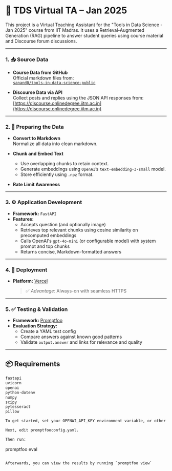 # 🧠 TDS Virtual TA – Jan 2025

This project is a Virtual Teaching Assistant for the "Tools in Data Science - Jan 2025" course from IIT Madras. It uses a Retrieval-Augmented Generation (RAG) pipeline to answer student queries using course material and Discourse forum discussions.

---


### 1. 📥 Source Data

- **Course Data from GitHub**  
  Official markdown files from:  
  [`sanand0/tools-in-data-science-public`](https://github.com/sanand0/tools-in-data-science-public/tree/tds-2025-01)



- **Discourse Data via API**  
  Collect posts and replies using the JSON API responses from:  
  [https://discourse.onlinedegree.iitm.ac.in](https://discourse.onlinedegree.iitm.ac.in)

  

---

### 2. 🔧 Preparing the Data

- **Convert to Markdown**  
  Normalize all data into clean markdown.  


- **Chunk and Embed Text**  
  - Use overlapping chunks to retain context.
  - Generate embeddings using `OpenAI`’s `text-embedding-3-small` model.
  - Store efficiently using `.npz` format.  


- **Rate Limit Awareness**

---

### 3. ⚙️ Application Development

- **Framework:** `FastAPI`
- **Features:**
  - Accepts question (and optionally image)
  - Retrieves top relevant chunks using cosine similarity on precomputed embeddings
  - Calls OpenAI's `gpt-4o-mini` (or configurable model) with system prompt and top chunks
  - Returns concise, Markdown-formatted answers

---

### 4. 🚀 Deployment

- **Platform:** [Vercel](https://vercel.com)  
  > ✅ *Advantage:* Always-on with seamless HTTPS  

---

### 5. ✅ Testing & Validation

- **Framework:** [Promptfoo](https://promptfoo.dev)
- **Evaluation Strategy:**
  - Create a YAML test config
  - Compare answers against known good patterns
  - Validate `output.answer` and links for relevance and quality

---

## 📦 Requirements

```txt
fastapi
uvicorn
openai
python-dotenv
numpy
scipy
pytesseract
pillow

To get started, set your OPENAI_API_KEY environment variable, or other required keys for the providers you selected.

Next, edit promptfooconfig.yaml.

Then run:
```
promptfoo eval
```

Afterwards, you can view the results by running `promptfoo view`
